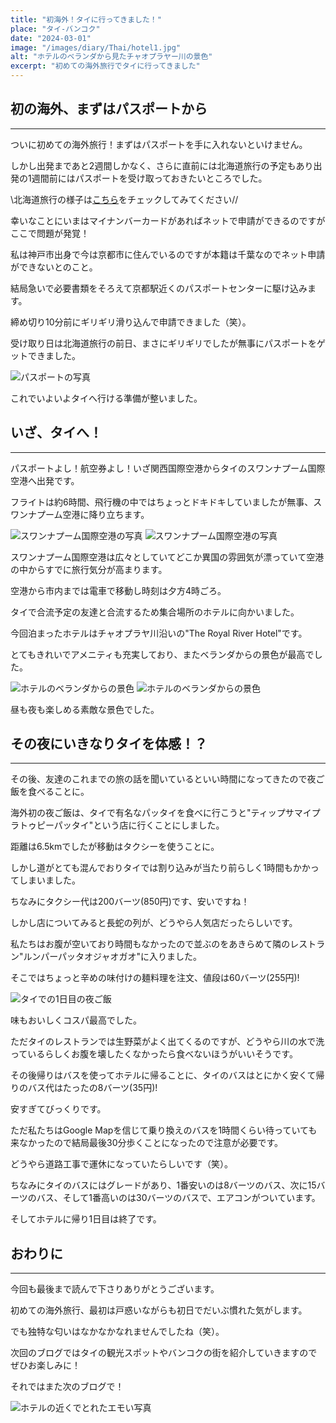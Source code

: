 ```yaml
---
title: "初海外！タイに行ってきました！"
place: "タイ-バンコク"
date: "2024-03-01"
image: "/images/diary/Thai/hotel1.jpg"
alt: "ホテルのベランダから見たチャオプラヤー川の景色"
excerpt: "初めての海外旅行でタイに行ってきました"
---
```


## 初の海外、まずはパスポートから
---

ついに初めての海外旅行！まずはパスポートを手に入れないといけません。

しかし出発まであと2週間しかなく、さらに直前には北海道旅行の予定もあり出発の1週間前にはパスポートを受け取っておきたいところでした。

\\北海道旅行の様子は[こちら](@/app/post/diary/Hokkaido1)をチェックしてみてください//

幸いなことにいまはマイナンバーカードがあればネットで申請ができるのですがここで問題が発覚！

私は神戸市出身で今は京都市に住んでいるのですが本籍は千葉なのでネット申請ができないとのこと。

結局急いで必要書類をそろえて京都駅近くのパスポートセンターに駆け込みます。

締め切り10分前にギリギリ滑り込んで申請できました（笑）。

受け取り日は北海道旅行の前日、まさにギリギリでしたが無事にパスポートをゲットできました。

![パスポートの写真](/images/diary/Thai/pasport.jpg)

これでいよいよタイへ行ける準備が整いました。

## いざ、タイへ！
---

パスポートよし！航空券よし！いざ関西国際空港からタイのスワンナプーム国際空港へ出発です。

フライトは約6時間、飛行機の中ではちょっとドキドキしていましたが無事、スワンナプーム空港に降り立ちます。

<div class="inside_img">

![スワンナプーム国際空港の写真](/images/diary/Thai/airport2.jpg)
![スワンナプーム国際空港の写真](/images/diary/Thai/airport1.jpg)

</div>

スワンナプーム国際空港は広々としていてどこか異国の雰囲気が漂っていて空港の中からすでに旅行気分が高まります。

空港から市内までは電車で移動し時刻は夕方4時ごろ。

タイで合流予定の友達と合流するため集合場所のホテルに向かいました。

今回泊まったホテルはチャオプラヤ川沿いの"The Royal River Hotel"です。

とてもきれいでアメニティも充実しており、またベランダからの景色が最高でした。

<div class="inside_img">

![ホテルのベランダからの景色](/images/diary/Thai/hotel1.jpg)
![ホテルのベランダからの景色](/images/diary/Thai/hotel2.jpg)

</div>

昼も夜も楽しめる素敵な景色でした。

## その夜にいきなりタイを体感！？
---

その後、友達のこれまでの旅の話を聞いているといい時間になってきたので夜ご飯を食べることに。

海外初の夜ご飯は、タイで有名なパッタイを食べに行こうと"ティップサマイプラトゥピーパッタイ"という店に行くことにしました。

距離は6.5kmでしたが移動はタクシーを使うことに。

しかし道がとても混んでおりタイでは割り込みが当たり前らしく1時間もかかってしまいました。

ちなみにタクシー代は200バーツ(850円)です、安いですね！

しかし店についてみると長蛇の列が、どうやら人気店だったらしいです。

私たちはお腹が空いており時間もなかったので並ぶのをあきらめて隣のレストラン"ルンパーパッタオジャオガオ"に入りました。

そこではちょっと辛めの味付けの麺料理を注文、値段は60バーツ(255円)!

![タイでの1日目の夜ご飯](/images/diary/Thai/eat1.jpg)

味もおいしくコスパ最高でした。

ただタイのレストランでは生野菜がよく出てくるのですが、どうやら川の水で洗っているらしくお腹を壊したくなかったら食べないほうがいいそうです。

その後帰りはバスを使ってホテルに帰ることに、タイのバスはとにかく安くて帰りのバス代はたったの8バーツ(35円)!

安すぎてびっくりです。

ただ私たちはGoogle Mapを信じて乗り換えのバスを1時間くらい待っていても来なかったので結局最後30分歩くことになったので注意が必要です。

どうやら道路工事で運休になっていたらしいです（笑）。

ちなみにタイのバスにはグレードがあり、1番安いのは8バーツのバス、次に15バーツのバス、そして1番高いのは30バーツのバスで、エアコンがついています。

そしてホテルに帰り1日目は終了です。

## おわりに
---

今回も最後まで読んで下さりありがとうございます。

初めての海外旅行、最初は戸惑いながらも初日でだいぶ慣れた気がします。

でも独特な匂いはなかなかなれませんでしたね（笑）。

次回のブログではタイの観光スポットやバンコクの街を紹介していきますのでぜひお楽しみに！

それではまた次のブログで！

![ホテルの近くでとれたエモい写真](/images/diary/Thai/emoi.jpg)
